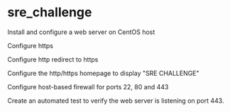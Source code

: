 # sre_challenge

Install and configure a web server on CentOS host

Configure https 

Configure http redirect to https

Configure the http/https homepage to display "SRE CHALLENGE"

Configure host-based firewall for ports 22, 80 and 443

Create an automated test to verify the web server is listening on port 443. 
